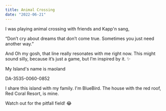 ```yaml
---
title: Animal Crossing
date: "2022-06-21"
---
```


I was playing animal crossing with friends and Kapp'n sang,

“Don’t cry about dreams that don’t come true. Sometimes you just need another way.”

And Oh my gosh, that line really resonates with me right now. This might sound silly, because it’s just a game, but I'm inspired by it. ✨

My Island's name is maoland 

DA-3535-0060-0852

I share this island with my family. I'm BlueBird. The house with the red roof, Red Coral Resort, is mine.

Watch out for the pitfall field! 😂
